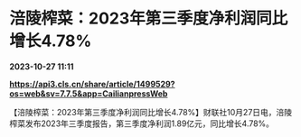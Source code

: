 # 涪陵榨菜：2023年第三季度净利润同比增长4.78%

**2023-10-27 11:11**

**https://api3.cls.cn/share/article/1499529?os=web&sv=7.7.5&app=CailianpressWeb**

【涪陵榨菜：2023年第三季度净利润同比增长4.78%】财联社10月27日电，涪陵榨菜发布2023年三季度报告，第三季度净利润1.89亿元，同比增长4.78%。